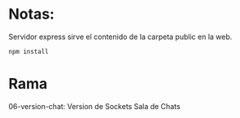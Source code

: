 # Notas:

Servidor express sirve el contenido de la carpeta public en la web.

```
npm install
```

# Rama

06-version-chat: Version de Sockets Sala de Chats
